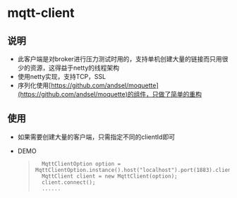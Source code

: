 # mqtt-client

## 说明
-   此客户端是对broker进行压力测试时用的，支持单机创建大量的链接而只用很少的资源，这得益于netty的线程架构
-   使用netty实现，支持TCP，SSL
-   序列化使用[https://github.com/andsel/moquette](https://github.com/andsel/moquette)的组件，只做了简单的重构

## 使用
-   如果需要创建大量的客户端，只需指定不同的clientId即可

-   DEMO
    >       MqttClientOption option = MqttClientOption.instance().host("localhost").port(1883).clientId("client");
    >       MqttClient client = new MqttClient(option);
    >       client.connect();
    >       ......



